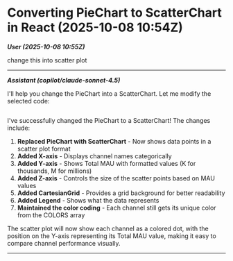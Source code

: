 <!-- Generated by SpecStory -->

<!-- vscode Session 4718c5f1-e1c2-4b98-b816-b84d8edd377c (2025-10-08 10:54Z) -->

# Converting PieChart to ScatterChart in React (2025-10-08 10:54Z)

_**User (2025-10-08 10:55Z)**_

change this into scatter plot

---

_**Assistant (copilot/claude-sonnet-4.5)**_

I'll help you change the PieChart into a ScatterChart. Let me modify the selected code: 
```

```


I've successfully changed the PieChart to a ScatterChart! The changes include:

1. **Replaced PieChart with ScatterChart** - Now shows data points in a scatter plot format
2. **Added X-axis** - Displays channel names categorically
3. **Added Y-axis** - Shows Total MAU with formatted values (K for thousands, M for millions)
4. **Added Z-axis** - Controls the size of the scatter points based on MAU values
5. **Added CartesianGrid** - Provides a grid background for better readability
6. **Added Legend** - Shows what the data represents
7. **Maintained the color coding** - Each channel still gets its unique color from the COLORS array

The scatter plot will now show each channel as a colored dot, with the position on the Y-axis representing its Total MAU value, making it easy to compare channel performance visually.

---

